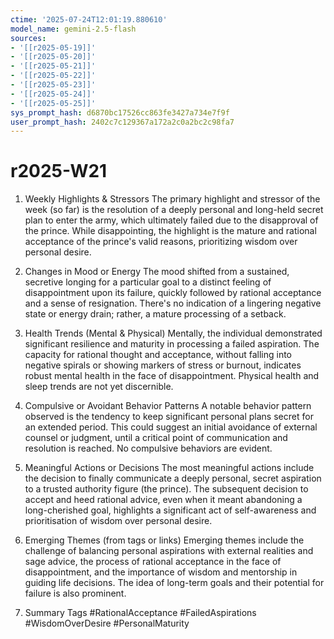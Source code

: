 ```yaml
---
ctime: '2025-07-24T12:01:19.880610'
model_name: gemini-2.5-flash
sources:
- '[[r2025-05-19]]'
- '[[r2025-05-20]]'
- '[[r2025-05-21]]'
- '[[r2025-05-22]]'
- '[[r2025-05-23]]'
- '[[r2025-05-24]]'
- '[[r2025-05-25]]'
sys_prompt_hash: d6870bc17526cc863fe3427a734e7f9f
user_prompt_hash: 2402c7c129367a172a2c0a2bc2c98fa7
---
```

# r2025-W21

1. Weekly Highlights & Stressors
The primary highlight and stressor of the week (so far) is the resolution of a deeply personal and long-held secret plan to enter the army, which ultimately failed due to the disapproval of the prince. While disappointing, the highlight is the mature and rational acceptance of the prince's valid reasons, prioritizing wisdom over personal desire.

2. Changes in Mood or Energy
The mood shifted from a sustained, secretive longing for a particular goal to a distinct feeling of disappointment upon its failure, quickly followed by rational acceptance and a sense of resignation. There's no indication of a lingering negative state or energy drain; rather, a mature processing of a setback.

3. Health Trends (Mental & Physical)
Mentally, the individual demonstrated significant resilience and maturity in processing a failed aspiration. The capacity for rational thought and acceptance, without falling into negative spirals or showing markers of stress or burnout, indicates robust mental health in the face of disappointment. Physical health and sleep trends are not yet discernible.

4. Compulsive or Avoidant Behavior Patterns
A notable behavior pattern observed is the tendency to keep significant personal plans secret for an extended period. This could suggest an initial avoidance of external counsel or judgment, until a critical point of communication and resolution is reached. No compulsive behaviors are evident.

5. Meaningful Actions or Decisions
The most meaningful actions include the decision to finally communicate a deeply personal, secret aspiration to a trusted authority figure (the prince). The subsequent decision to accept and heed rational advice, even when it meant abandoning a long-cherished goal, highlights a significant act of self-awareness and prioritisation of wisdom over personal desire.

6. Emerging Themes (from tags or links)
Emerging themes include the challenge of balancing personal aspirations with external realities and sage advice, the process of rational acceptance in the face of disappointment, and the importance of wisdom and mentorship in guiding life decisions. The idea of long-term goals and their potential for failure is also prominent.

7. Summary Tags
#RationalAcceptance #FailedAspirations #WisdomOverDesire #PersonalMaturity